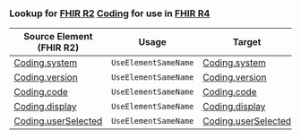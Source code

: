 ### Lookup for [FHIR R2](https://hl7.org/fhir/DSTU2/) [Coding](https://hl7.org/fhir/DSTU2/Coding.html) for use in [FHIR R4](https://hl7.org/fhir/R4/)

| Source Element (FHIR R2) | Usage | Target |
| -------------- | ----- | ------ |
| [Coding.system](https://hl7.org/fhir/DSTU2/Coding.html#resource) | `UseElementSameName` | [Coding.system](https://hl7.org/fhir/R4/Coding.html#resource) |
| [Coding.version](https://hl7.org/fhir/DSTU2/Coding.html#resource) | `UseElementSameName` | [Coding.version](https://hl7.org/fhir/R4/Coding.html#resource) |
| [Coding.code](https://hl7.org/fhir/DSTU2/Coding.html#resource) | `UseElementSameName` | [Coding.code](https://hl7.org/fhir/R4/Coding.html#resource) |
| [Coding.display](https://hl7.org/fhir/DSTU2/Coding.html#resource) | `UseElementSameName` | [Coding.display](https://hl7.org/fhir/R4/Coding.html#resource) |
| [Coding.userSelected](https://hl7.org/fhir/DSTU2/Coding.html#resource) | `UseElementSameName` | [Coding.userSelected](https://hl7.org/fhir/R4/Coding.html#resource) |
